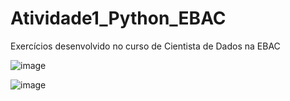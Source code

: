 # Atividade1_Python_EBAC
Exercícios desenvolvido no curso de Cientista de Dados na EBAC

![image](https://user-images.githubusercontent.com/88107960/134401508-f32bda44-90be-43e1-a272-ce02d55be175.png)


![image](https://user-images.githubusercontent.com/88107960/134401650-a357ca21-39de-439e-8860-5bf339657d46.png)

